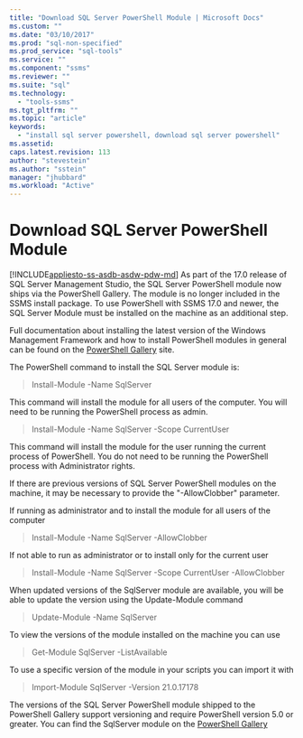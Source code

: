 ```yaml
---
title: "Download SQL Server PowerShell Module | Microsoft Docs"
ms.custom: ""
ms.date: "03/10/2017"
ms.prod: "sql-non-specified"
ms.prod_service: "sql-tools"
ms.service: ""
ms.component: "ssms"
ms.reviewer: ""
ms.suite: "sql"
ms.technology: 
  - "tools-ssms"
ms.tgt_pltfrm: ""
ms.topic: "article"
keywords: 
  - "install sql server powershell, download sql server powershell"
ms.assetid: 
caps.latest.revision: 113
author: "stevestein"
ms.author: "sstein"
manager: "jhubbard"
ms.workload: "Active"
---
```

# Download SQL Server PowerShell Module
[!INCLUDE[appliesto-ss-asdb-asdw-pdw-md](../includes/appliesto-ss-asdb-asdw-pdw-md.md)]
As part of the 17.0 release of SQL Server Management Studio, the SQL Server PowerShell module now ships via the PowerShell Gallery.  The module is no longer included in the SSMS install package. To use PowerShell with SSMS 17.0 and newer, the SQL Server Module must be installed on the machine as an additional step.

Full documentation about installing the latest version of the Windows Management Framework and how to install PowerShell modules in general can be found on the [PowerShell Gallery](https://www.powershellgallery.com/) site.

The PowerShell command to install the SQL Server module is:

> Install-Module -Name SqlServer

This command will install the module for all users of the computer. You will need to be running the PowerShell process as admin.

> Install-Module -Name SqlServer -Scope CurrentUser

This command will install the module for the user running the current process of PowerShell. You do not need to be running the PowerShell process with Administrator rights.

If there are previous versions of SQL Server PowerShell modules on the machine, it may be necessary to provide the "-AllowClobber" parameter.  

If running as administrator and to install the module for all users of the computer

> Install-Module -Name SqlServer -AllowClobber

If not able to run as administrator or to install only for the current user

> Install-Module -Name SqlServer -Scope CurrentUser -AllowClobber

When updated versions of the SqlServer module are available, you will be able to update the version using the Update-Module command

> Update-Module -Name SqlServer

To view the versions of the module installed on the machine you can use

> Get-Module SqlServer -ListAvailable

To use a specific version of the module in your scripts you can import it with

> Import-Module SqlServer -Version 21.0.17178

The versions of the SQL Server PowerShell module shipped to the PowerShell Gallery support versioning and require PowerShell version 5.0 or greater. You can find the SqlServer module on the [PowerShell Gallery](https://www.powershellgallery.com/packages/Sqlserver/) 
